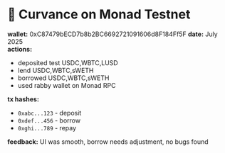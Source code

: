 # 🧪 Curvance on Monad Testnet

**wallet:**  0xC87479bECD7b8b2BC6692721091606d8F184Ff5F
**date:** July 2025  
**actions:**
- deposited test USDC,WBTC,LUSD  
- lend USDC,WBTC,sWETH  
- borrowed USDC,WBTC,sWETH
- used rabby wallet on Monad RPC

**tx hashes:**
- `0xabc...123` - deposit  
- `0xdef...456` - borrow  
- `0xghi...789` - repay  

**feedback:** UI was smooth, borrow  needs adjustment, no bugs found  


